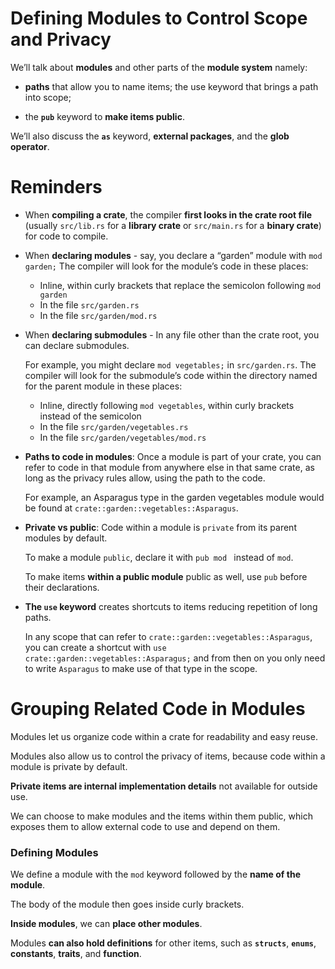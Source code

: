 # Defining Modules to Control Scope and Privacy

We’ll talk about **modules** and other parts of the **module system** namely:

- **paths** that allow you to name items; the use keyword that brings a path into scope;

- the **`pub`** keyword to **make items public**.

We’ll also discuss the **`as`** keyword, **external packages**, and the **glob operator**.

# Reminders

- When **compiling a crate**, the compiler **first looks in the crate root file** (usually `src/lib.rs` for a **library crate** or `src/main.rs` for a **binary crate**) for code to compile.

- When **declaring modules** - say, you declare a “garden” module with `mod garden;` The compiler will look for the module’s code in these places:
    - Inline, within curly brackets that replace the semicolon following `mod garden`
    - In the file `src/garden.rs`
    - In the file `src/garden/mod.rs`

- When **declaring submodules** - In any file other than the crate root, you can declare submodules.

    For example, you might declare `mod vegetables;` in `src/garden.rs`. The compiler will look for the submodule’s code within the directory named for the parent module in these places:

    - Inline, directly following `mod vegetables`, within curly brackets instead of the semicolon
    - In the file `src/garden/vegetables.rs`
    - In the file `src/garden/vegetables/mod.rs`

- **Paths to code in modules**: Once a module is part of your crate, you can refer to code in that module from anywhere else in that same crate, as long as the privacy rules allow, using the path to the code.

    For example, an Asparagus type in the garden vegetables module would be found at `crate::garden::vegetables::Asparagus`.

- **Private vs public**: Code within a module is `private` from its parent modules by default.

    To make a module `public`, declare it with `pub mod ` instead of `mod`.
    
    To make items **within a public module** public as well, use `pub` before their declarations.

- **The `use` keyword** creates shortcuts to items reducing repetition of long paths.
    
    In any scope that can refer to `crate::garden::vegetables::Asparagus`, you can create a shortcut with `use crate::garden::vegetables::Asparagus;` and from then on you only need to write `Asparagus` to make use of that type in the scope.

# Grouping Related Code in Modules

Modules let us organize code within a crate for readability and easy reuse.

Modules also allow us to control the privacy of items, because code within a module is private by default.

**Private items are internal implementation details** not available for outside use.

We can choose to make modules and the items within them public, which exposes them to allow external code to use and depend on them.

### Defining Modules

We define a module with the `mod` keyword followed by the **name of the module**.

The body of the module then goes inside curly brackets.

**Inside modules**, we can **place other modules**.

Modules **can also hold definitions** for other items, such as **`structs`**, **`enums`**, **constants**, **traits**, and **function**.